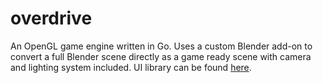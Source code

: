 # overdrive

An OpenGL game engine written in Go. Uses a custom Blender add-on to convert a full Blender scene directly as a game ready scene with camera and lighting system included.
UI library can be found [here](https://github.com/zephyr75/gutter).


